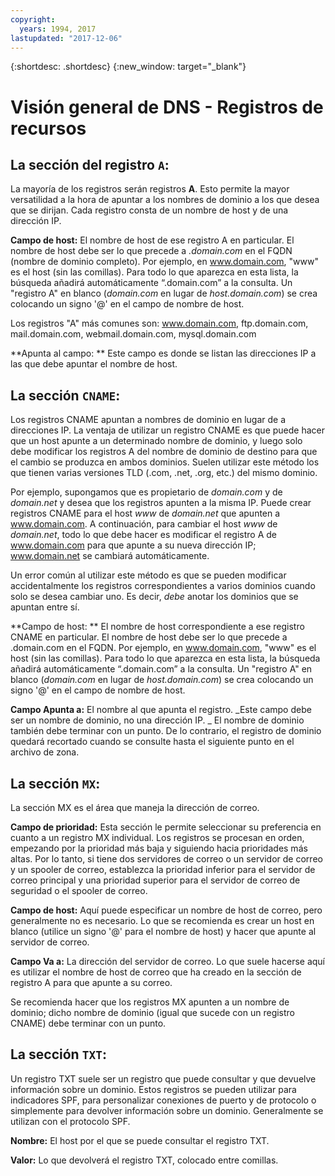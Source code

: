 ```yaml
---
copyright:
  years: 1994, 2017
lastupdated: "2017-12-06"
---
```


{:shortdesc: .shortdesc}
{:new_window: target="_blank"}

# Visión general de DNS - Registros de recursos

## La sección del registro `A`:

La mayoría de los registros serán registros **A**. Esto permite la mayor versatilidad a la hora de apuntar a los nombres de dominio a los que desea que se dirijan. Cada registro consta de un nombre de host y de una dirección IP.

**Campo de host:** El nombre de host de ese registro A en particular. El nombre de host debe ser lo que precede a _.domain.com_ en el FQDN (nombre de dominio completo). Por ejemplo, en www.domain.com, "www" es el host (sin las comillas). Para todo lo que aparezca en esta lista, la búsqueda añadirá automáticamente “.domain.com” a la consulta. Un "registro A" en blanco (_domain.com_ en lugar de _host.domain.com_) se crea colocando un signo '@' en el campo de nombre de host.

Los registros "A" más comunes son: www.domain.com, ftp.domain.com, mail.domain.com, webmail.domain.com, mysql.domain.com

**Apunta al campo: ** Este campo es donde se listan las direcciones IP a las que debe apuntar el nombre de host.

## La sección `CNAME`:

Los registros CNAME apuntan a nombres de dominio en lugar de a direcciones IP. La ventaja de utilizar un registro CNAME es que puede hacer que un host apunte a un determinado nombre de dominio, y luego solo debe modificar los registros A del nombre de dominio de destino para que el cambio se produzca en ambos dominios. Suelen utilizar este método los que tienen varias versiones TLD (.com, .net, .org, etc.) del mismo dominio.

Por ejemplo, supongamos que es propietario de _domain.com_ y de _domain.net_ y desea que los registros apunten a la misma IP. Puede crear registros CNAME para el host _www_ de _domain.net_ que apunten a www.domain.com. A continuación, para cambiar el host _www_ de _domain.net_, todo lo que debe hacer es modificar el registro A de www.domain.com para que apunte a su nueva dirección IP; www.domain.net se cambiará automáticamente.

Un error común al utilizar este método es que se pueden modificar accidentalmente los registros correspondientes a varios dominios cuando solo se desea cambiar uno. Es decir, _debe_ anotar los dominios que se apuntan entre sí.

**Campo de host: ** El nombre de host correspondiente a ese registro CNAME en particular. El nombre de host debe ser lo que precede a .domain.com en el FQDN. Por ejemplo, en www.domain.com, "www" es el host (sin las comillas). Para todo lo que aparezca en esta lista, la búsqueda añadirá automáticamente “.domain.com” a la consulta. Un "registro A" en blanco (_domain.com_ en lugar de _host.domain.com_) se crea colocando un signo '@' en el campo de nombre de host.

**Campo Apunta a:** El nombre al que apunta el registro. _Este campo debe ser un nombre de dominio, no una dirección IP. _ El nombre de dominio también debe terminar con un punto. De lo contrario, el registro de dominio quedará recortado cuando se consulte hasta el siguiente punto en el archivo de zona.

## La sección `MX`:

La sección MX es el área que maneja la dirección de correo.

**Campo de prioridad:** Esta sección le permite seleccionar su preferencia en cuanto a un registro MX individual. Los registros se procesan en orden, empezando por la prioridad más baja y siguiendo hacia prioridades más altas. Por lo tanto, si tiene dos servidores de correo o un servidor de correo y un spooler de correo, establezca la prioridad inferior para el servidor de correo principal y una prioridad superior para el servidor de correo de seguridad o el spooler de correo.

**Campo de host:** Aquí puede especificar un nombre de host de correo, pero generalmente no es necesario. Lo que se recomienda es crear un host en blanco (utilice un signo '@' para el nombre de host) y hacer que apunte al servidor de correo.

**Campo Va a:** La dirección del servidor de correo. Lo que suele hacerse aquí es utilizar el nombre de host de correo que ha creado en la sección de registro A para que apunte a su correo.

Se recomienda hacer que los registros MX apunten a un nombre de dominio; dicho nombre de dominio (igual que sucede con un registro CNAME) debe terminar con un punto.

## La sección `TXT`:

Un registro TXT suele ser un registro que puede consultar y que devuelve información sobre un dominio. Estos registros se pueden utilizar para indicadores SPF, para personalizar conexiones de puerto y de protocolo o simplemente para devolver información sobre un dominio. Generalmente se utilizan con el protocolo SPF.

**Nombre:** El host por el que se puede consultar el registro TXT.

**Valor:** Lo que devolverá el registro TXT, colocado entre comillas.
